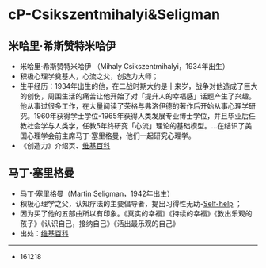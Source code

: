 # cP-Csikszentmihalyi&Seligman



## 米哈里·希斯赞特米哈伊	

- 米哈里·希斯赞特米哈伊	（Mihaly Csikszentmihalyi，1934年出生）
- 积极心理学奠基人，心流之父，创造力大师；
- 生平经历：1934年出生的他，在二战时期大约是十来岁，战争对他造成了巨大的创伤，周围生活的痛苦让他开始了对「提升人的幸福感」话题产生了兴趣。他从事过很多工作，在大量阅读了荣格与弗洛伊德的著作后开始从事心理学研究。1960年获得学士学位-1965年获得人类发展专业博士学位，并且毕业后任教社会学与人类学，任教5年终研究「心流」理论的基础模型。...在结识了美国心理学会前主席马丁·塞里格曼，他们一起研究心理学。
- 《创造力》介绍页、[维基百科](https://en.wikipedia.org/wiki/Mihaly_Csikszentmihalyi)


## 马丁·塞里格曼

- 马丁·塞里格曼（Martin Seligman，1942年出生）
- 积极心理学之父，认知疗法的主要倡导者，提出习得性无助-[Self-help](https://en.wikipedia.org/wiki/Self-help) ；
- 因为买了他的五部曲所以有印象。《真实的幸福》《持续的幸福》《教出乐观的孩子》《认识自己，接纳自己》《活出最乐观的自己》
- 出处：[维基百科](https://en.wikipedia.org/wiki/Martin_Seligman)

---

- 161218
